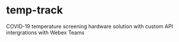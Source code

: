# temp-track
COVID-19 temperature screening hardware solution with custom API intergrations with Webex Teams
